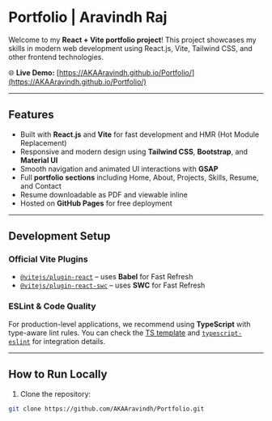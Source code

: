 # Portfolio | Aravindh Raj

Welcome to my **React + Vite portfolio project**! This project showcases my skills in modern web development using React.js, Vite, Tailwind CSS, and other frontend technologies.

🌐 **Live Demo:** [https://AKAAravindh.github.io/Portfolio/](https://AKAAravindh.github.io/Portfolio/)

---

## Features

- Built with **React.js** and **Vite** for fast development and HMR (Hot Module Replacement)  
- Responsive and modern design using **Tailwind CSS**, **Bootstrap**, and **Material UI**  
- Smooth navigation and animated UI interactions with **GSAP**  
- Full **portfolio sections** including Home, About, Projects, Skills, Resume, and Contact  
- Resume downloadable as PDF and viewable inline  
- Hosted on **GitHub Pages** for free deployment  

---

## Development Setup

### Official Vite Plugins

- [`@vitejs/plugin-react`](https://github.com/vitejs/vite-plugin-react) – uses **Babel** for Fast Refresh  
- [`@vitejs/plugin-react-swc`](https://github.com/vitejs/vite-plugin-react-swc) – uses **SWC** for Fast Refresh

### ESLint & Code Quality

For production-level applications, we recommend using **TypeScript** with type-aware lint rules. You can check the [TS template](https://github.com/vitejs/vite/tree/main/packages/create-vite/template-react-ts) and [`typescript-eslint`](https://typescript-eslint.io) for integration details.

---

## How to Run Locally

1. Clone the repository:  
```bash
git clone https://github.com/AKAAravindh/Portfolio.git
